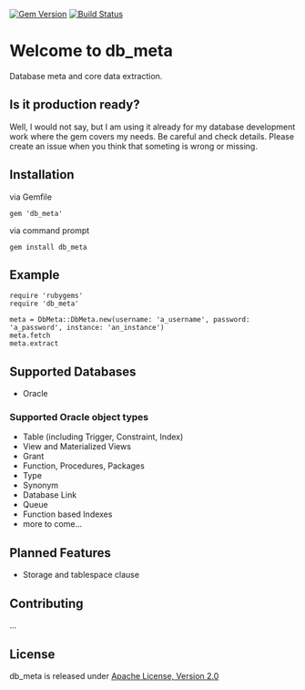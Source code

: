 [![Gem Version](https://badge.fury.io/rb/db_meta.svg)](https://badge.fury.io/rb/db_meta)
[![Build Status](https://travis-ci.org/thomis/db_meta.svg?branch=master)](https://travis-ci.org/thomis/db_meta)

# Welcome to db_meta
Database meta and core data extraction.

## Is it production ready?

Well, I would not say, but I am using it already for my database development work where the gem covers my needs. Be careful and check details. Please create an issue when you think that someting is wrong or missing.

## Installation
via Gemfile
```
gem 'db_meta'
```

via command prompt
```
gem install db_meta
```

## Example
```
require 'rubygems'
require 'db_meta'

meta = DbMeta::DbMeta.new(username: 'a_username', password: 'a_password', instance: 'an_instance')
meta.fetch
meta.extract
```

## Supported Databases
- Oracle

### Supported Oracle object types
- Table (including Trigger, Constraint, Index)
- View and Materialized Views
- Grant
- Function, Procedures, Packages
- Type
- Synonym
- Database Link
- Queue
- Function based Indexes
- more to come...

## Planned Features
- Storage and tablespace clause

## Contributing
...

## License
db_meta is released under [Apache License, Version 2.0](https://opensource.org/licenses/Apache-2.0)
